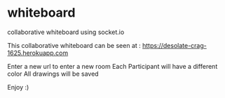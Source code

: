 # whiteboard
collaborative whiteboard using socket.io


This collaborative whiteboard can be seen at : https://desolate-crag-1625.herokuapp.com

Enter a new url to enter a new room
Each Participant will have a different color
All drawings will be saved 

Enjoy :) 
